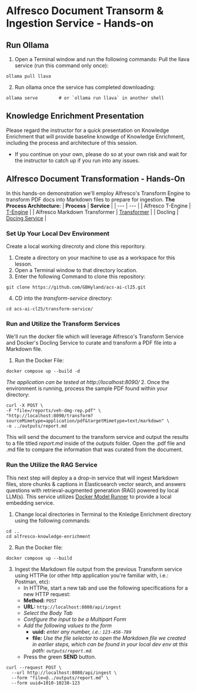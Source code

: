 # Alfresco Document Transorm & Ingestion Service - Hands-on

## Run Ollama
1. Open a Terminal window and run the following commands:
Pull the llava service (run this command only once):
```
ollama pull llava
```
2. Run ollama once the service has completed downloading:
```
ollama serve        # or `ollama run llava` in another shell
```


## Knowledge Enrichment Presentation
Please regard the instructor for a quick presentation on Knowledge Enrichment that will provide baseline knowdge of Knowledge Enrichment, including the process and architecture of this session. 
- If you continue on your own, please do so at your own risk and wait for the instructor to catch up if you run into any issues.


## Alfresco Document Transformation - Hands-On
In this hands-on demonstration we'll employ Alfresco's Transform Engine to transform PDF docs into Markdown files to prepare for ingestion.
**The Process Architecture:**
| **Process**   | **Service**   |
| ---           | ---           |
| Alfresco T-Engine | [T-Engine](transform-service/src/main/java/org/alfresco/transform/MarkdownEngine.java) |
| Alfresco Markdown Transformer | [Transformer](transform-service/src/main/java/org/alfresco/transform/transformer/MarkdownTransformer.java) |
| Docling | [Docing Service](transform-service/src/main/java/org/alfresco/transform/service/DoclingService.java) |


### Set Up Your Local Dev Environment
Create a local working direcroty and clone this reporitory.
1. Create a directory on your machine to use as a workspace for this lesson.  
2. Open a Terminal window to that directory location.
3. Enter the following Command to clone this repository:
```
git clone https://github.com/GBHyland/acs-ai-cl25.git
```
4. CD into the _transform-service_ directory:
```
cd acs-ai-cl25/transform-service/
```

### Run and Utilize the Transform Services
We'll run the docker file which will leverage Alfresco's Transform Service and Docker's Docling Service to curate and transform a PDF file into a Markdown file.
1. Run the Docker File:
```
docker compose up --build -d
```
_The application can be tested at http://localhost:8090/_
2. Once the environment is running, process the sample PDF found within your directory:
```
curl -X POST \
-F "file=/reports/veh-dmg-rep.pdf" \
"http://localhost:8090/transform?sourceMimetype=application/pdf&targetMimetype=text/markdown" \
-o ../outputs/report.md
```
This will send the document to the transform service and output the results to a file titled _report.md_ inside of the _outputs_ folder.
Open the .pdf file and .md file to compare the information that was curated from the document.


### Run the Utilize the RAG Service
This next step will deploy a a drop-in service that will ingest Markdown files, store chunks & captions in Elasticsearch vector search, and answers questions with retrieval-augmented generation (RAG) powered by local LLM(s).
This service utilizes [Docker Model Runner](https://docs.docker.com/ai/model-runner/) to provide a local embedding service.
1. Change local directories in Terminal to the Knledge Enrichment directory using the following commands:
```
cd ..
cd alfresco-knowledge-enrichment
```
2. Run the Docker file:
```
docker compose up --build
```
3. Ingest the Markdown file output from the previous Transform service using HTTPie (or other http application you're familiar with, i.e.: Postman, etc):
   - In HTTPie, start a new tab and use the following specifications for a new HTTP request:
   - **Method:** ```POST```
   - **URL:** ```http://localhost:8080/api/ingest```
   - _Select the Body Tab_
   - _Configure the input to be a Multipart Form_
   - _Add the following values to the form_
     - **uuid:** _enter any number, i.e.: ```123-456-789```_
     - **file:** _Use the file selector to open the Markdown file we created in earlier steps, which can be found in your local dev env at this path: ```outputs/report.md```._
   - Press the green **SEND** button.

```
curl --request POST \
  --url http://localhost:8080/api/ingest \
  --form "file=@../outputs/report.md" \
  --form uuid=1010-10238-123
```




